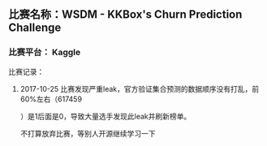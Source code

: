 ## 比赛名称：WSDM - KKBox's Churn Prediction Challenge

### 比赛平台： Kaggle

比赛记录：

1. 2017-10-25 比赛发现严重leak，官方验证集合预测的数据顺序没有打乱，前60%左右（617459

   ）是1后面是0，导致大量选手发现此leak并刷新榜单。

   不打算放弃比赛，等别人开源继续学习一下

   ​